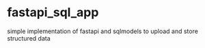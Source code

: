 # fastapi_sql_app
simple implementation of fastapi and sqlmodels to upload and store structured data
